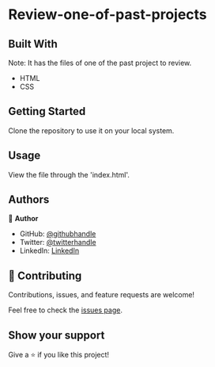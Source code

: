 # Review-one-of-past-projects

## Built With

Note: It has the files of one of the past project to review.
- HTML
- CSS


## Getting Started

Clone the repository to use it on your local system.

## Usage

View the file through the 'index.html'.

## Authors

👤 **Author**

- GitHub: [@githubhandle](https://github.com/tahseenzahra)
- Twitter: [@twitterhandle](https://twitter.com/tahseen1zahra)
- LinkedIn: [LinkedIn](https://www.linkedin.com/in/tahseenzahra/)

## 🤝 Contributing

Contributions, issues, and feature requests are welcome!

Feel free to check the [issues page](../../issues/).

## Show your support

Give a ⭐️ if you like this project!
